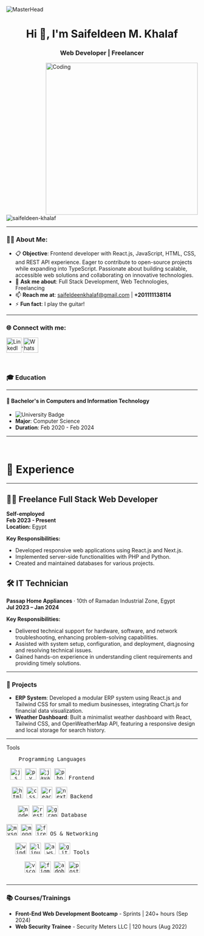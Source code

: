 ![MasterHead](https://i.redd.it/bpxxqqvps4h91.gif)
<h1 align="center">Hi 👋, I'm Saifeldeen M. Khalaf</h1>
<h3 align="center">Web Developer | Freelancer</h3>

<img align="right" alt="Coding" width="400" src="https://i.pinimg.com/originals/ee/ed/e2/eeede229147eb053fe863ef1cc7faf0b.gif" />

<p align="left"> 
  <img src="https://komarev.com/ghpvc/?username=saifeldeen-khalaf&label=Profile%20views&color=0e75b6&style=flat" alt="saifeldeen-khalaf" /> 
</p>

---

### 👨‍💻 About Me:
- 📋 **Objective**: Frontend developer with React.js, JavaScript, HTML, CSS, and REST API experience. Eager to contribute to open-source projects while expanding into TypeScript. Passionate about building scalable, accessible web solutions and collaborating on innovative technologies.
- 💬 **Ask me about**: Full Stack Development, Web Technologies, Freelancing  
- 📫 **Reach me at**: [saifeldeenkhalaf@gmail.com](mailto:saifeldeenkhalaf@gmail.com) | **+201111138114**  
- ⚡ **Fun fact**: I play the guitar!  

---

<h3 align="left">🌐 Connect with me:</h3>
<p align="left">
  <a href="https://linkedin.com/in/saifeldeen-mohamed-khalaf/" target="_blank">
    <img align="center" src="https://raw.githubusercontent.com/rahuldkjain/github-profile-readme-generator/master/src/images/icons/Social/linked-in-alt.svg" alt="LinkedIn - Saifeldeen Khalaf" height="40" width="40" />
  </a>
  <a href="https://wa.me/+201111138114" target="_blank">
    <img align="center" src="https://upload.wikimedia.org/wikipedia/commons/6/6b/WhatsApp.svg" alt="WhatsApp - Saifeldeen Khalaf" height="40" width="40" />
  </a>
</p>

<br>

### 🎓 Education

---

#### 🏫 **Bachelor's in Computers and Information Technology**

- ![University Badge](https://img.shields.io/badge/Future_University_in_Egypt-0055A4?style=flat&logo=university&logoColor=white)
- **Major**: Computer Science
- **Duration**: Feb 2020 - Feb 2024

---

<br>

# 💼 Experience

---

## 🧑‍💻 Freelance Full Stack Web Developer  
**Self-employed**  
**Feb 2023 - Present**  
**Location:** Egypt  

**Key Responsibilities:**
- Developed responsive web applications using React.js and Next.js.
- Implemented server-side functionalities with PHP and Python.
- Created and maintained databases for various projects.

## 🛠️ IT Technician  
**Passap Home Appliances** · 10th of Ramadan Industrial Zone, Egypt  
**Jul 2023 – Jan 2024**  

**Key Responsibilities:**
- Delivered technical support for hardware, software, and network troubleshooting, enhancing problem-solving capabilities.
- Assisted with system setup, configuration, and deployment, diagnosing and resolving technical issues.
- Gained hands-on experience in understanding client requirements and providing timely solutions.

---

### 📂 Projects

- **ERP System**: Developed a modular ERP system using React.js and Tailwind CSS for small to medium businesses, integrating Chart.js for financial data visualization.
- **Weather Dashboard**: Built a minimalist weather dashboard with React, Tailwind CSS, and OpenWeatherMap API, featuring a responsive design and local storage for search history.

---


<summary>Tools</summary>
<div>
  <p style="display: inline-block;" align="center">
    <kbd>
      <kbd>Programming Languages</kbd>
      <br>
      <br>
      <img width="30px" src="https://cdn.jsdelivr.net/gh/devicons/devicon/icons/javascript/javascript-original.svg" alt="js" title="JavaScript"/> 
      <img width="30px" src="https://cdn.jsdelivr.net/gh/devicons/devicon/icons/python/python-original.svg" alt="py" title="Python"/> 
      <img width="30px" src="https://cdn.jsdelivr.net/gh/devicons/devicon/icons/java/java-original.svg" alt="java" title="Java"/> 
      <img width="30px" src="https://cdn.jsdelivr.net/gh/devicons/devicon/icons/php/php-original.svg" alt="php" title="PHP"/> 
    </kbd>
    <kbd>
      <kbd>Frontend</kbd>
      <br>
      <br>
      <img width="30px" src="https://cdn.jsdelivr.net/gh/devicons/devicon/icons/html5/html5-original.svg" alt="html" title="HTML5"/> 
      <img width="30px" src="https://cdn.jsdelivr.net/gh/devicons/devicon/icons/css3/css3-original.svg" alt="css" title="CSS3"/> 
      <img width="30px" src="https://cdn.jsdelivr.net/gh/devicons/devicon/icons/react/react-original.svg" alt="react" title="React.js"/>
      <img width="30px" src="https://cdn.jsdelivr.net/gh/devicons/devicon/icons/nextjs/nextjs-line.svg" alt="nextjs" title="Next.js"/>
    </kbd>
    <kbd>
      <kbd>Backend</kbd>
      <br>
      <br>
      <img width="30px" src="https://cdn.jsdelivr.net/gh/devicons/devicon/icons/nodejs/nodejs-original.svg" alt="nodejs" title="Node.js"/>
      <img width="30px" src="https://user-images.githubusercontent.com/25181517/187070862-03888f18-2e63-4332-95fb-3ba4f2708e59.png" alt="rest" title="REST API"/>
      <img width="30px" src="https://user-images.githubusercontent.com/25181517/251235844-48f00e5f-5e98-4b53-b92f-b43f94921ff2.png" alt="graphql" title="GraphQL"/>
    </kbd>
    <kbd>
      <kbd>Database</kbd>
      <br>
      <br>
      <img width="30px" src="https://cdn.jsdelivr.net/gh/devicons/devicon/icons/mysql/mysql-original.svg" alt="mysql" title="MySQL"/>
      <img width="30px" src="https://cdn.jsdelivr.net/gh/devicons/devicon/icons/mongodb/mongodb-original.svg" alt="mongodb" title="MongoDB"/>
      <img width="30px" src="https://cdn.jsdelivr.net/gh/devicons/devicon/icons/firebase/firebase-plain.svg" alt="firebase" title="Google Firebase"/>
    </kbd>
    <kbd>
      <kbd>OS & Networking</kbd>
      <br>
      <br>
      <img width="30px" src="https://cdn.jsdelivr.net/gh/devicons/devicon/icons/windows8/windows8-original.svg" alt="windows" title="Windows"/>
      <img width="30px" src="https://cdn.jsdelivr.net/gh/devicons/devicon/icons/linux/linux-original.svg" alt="linux" title="Linux"/>
      <img width="30px" src="https://cdn.jsdelivr.net/gh/devicons/devicon/icons/amazonwebservices/amazonwebservices-original.svg" alt="aws" title="AWS"/>
      <img width="30px" src="https://cdn.jsdelivr.net/gh/devicons/devicon/icons/git/git-original.svg" alt="git" title="Git"/>
    </kbd>
    <kbd>
      <kbd>Tools</kbd>
      <br>
      <br>
      <img width="30px" src="https://cdn.jsdelivr.net/gh/devicons/devicon/icons/visualstudio/visualstudio-plain.svg" alt="vscode" title="Visual Studio Code"/>
      <img width="30px" src="https://cdn.jsdelivr.net/gh/devicons/devicon/icons/figma/figma-original.svg" alt="figma" title="Figma"/>
      <img width="30px" src="https://cdn.jsdelivr.net/gh/devicons/devicon/icons/adobe/adobe-original.svg" alt="adobe" title="Adobe XD"/>
      <img width="30px" src="https://cdn.jsdelivr.net/gh/devicons/devicon/icons/postman/postman-original.svg" alt="postman" title="Postman"/>
    </kbd>
  </p>
</div>



---

### 📚 Courses/Trainings

- **Front-End Web Development Bootcamp** - Sprints | 240+ hours (Sep 2024)
- **Web Security Trainee** - Security Meters LLC | 120 hours (Aug 2022)
